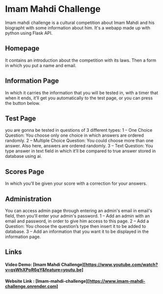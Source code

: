 # Imam Mahdi Challenge
Imam mahdi challenge is a cultural competition about Imam Mahdi and  his biographt with some information about him. It's a webapp made up with python using Flask API. 
## Homepage
It contains an introduction about the competition with its laws. Then a form in which you put a name and email.
## Information Page
In which it carries the information that you will be tested in, with a timer that when it ends, it’ll get you automatically to the test page, or you can press the button below.
## Test Page
you are gonna be tested in questions of 3 different types:
1 – One Choice Question: You choose only one choice in which answers are ordered randomly.
2 – Multiple Choice Question: You could choose more than one answer. Also here, answers are ordered randomly.
3 – Text Question: You type answer in text field in which it’ll be compared to true answer stored in database using ai.
## Scores Page
In which you’ll be given your score with a correction for your answers.
## Administration
You can access admin page through entering an admin's email in email's field, then you'll enter your admin's password.
1 – Add an admin with an email and password, in order to give him access to this page.
2 – Add a Question: You choose the question’s type then insert it to be added to database.
3 – Add an information that you want it to be displayed in the information page.
## Links
#### Video Demo: [Imam Mahdi Challenge][https://www.youtube.com/watch?v=qsWhXPoR6qY&feature=youtu.be]
#### Website Link : [Imam-mahdi-challenge][https://www.imam-mahdi-challenge.onrender.com]
